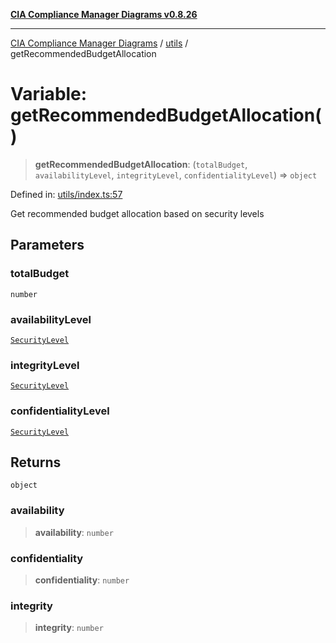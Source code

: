[**CIA Compliance Manager Diagrams v0.8.26**](../../README.md)

***

[CIA Compliance Manager Diagrams](../../modules.md) / [utils](../README.md) / getRecommendedBudgetAllocation

# Variable: getRecommendedBudgetAllocation()

> **getRecommendedBudgetAllocation**: (`totalBudget`, `availabilityLevel`, `integrityLevel`, `confidentialityLevel`) => `object`

Defined in: [utils/index.ts:57](https://github.com/Hack23/cia-compliance-manager/blob/168f1311621722afef33b264085d8ac99d4a3213/src/utils/index.ts#L57)

Get recommended budget allocation based on security levels

## Parameters

### totalBudget

`number`

### availabilityLevel

[`SecurityLevel`](../../types/cia/type-aliases/SecurityLevel.md)

### integrityLevel

[`SecurityLevel`](../../types/cia/type-aliases/SecurityLevel.md)

### confidentialityLevel

[`SecurityLevel`](../../types/cia/type-aliases/SecurityLevel.md)

## Returns

`object`

### availability

> **availability**: `number`

### confidentiality

> **confidentiality**: `number`

### integrity

> **integrity**: `number`
